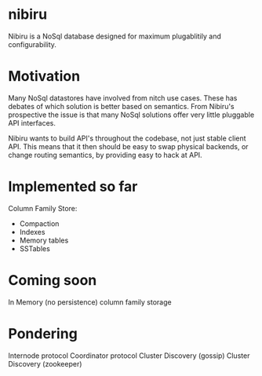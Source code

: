 nibiru
======

Nibiru is a NoSql database designed for maximum plugablitily and configurability. 

Motivation
======

Many NoSql datastores have involved from nitch use cases. These has debates of 
which solution is better based on semantics. From Nibiru's prospective the issue
is that many NoSql solutions offer very little pluggable API interfaces. 

Nibiru wants to build API's throughout the codebase, not just stable client API. This means
that it then should be easy to swap physical backends, or change routing semantics, by providing
easy to hack at API.

Implemented so far
======

Column Family Store:

* Compaction
* Indexes
* Memory tables
* SSTables

Coming soon
======
In Memory (no persistence) column family storage

Pondering
=====

Internode protocol
Coordinator protocol
Cluster Discovery (gossip)
Cluster Discovery (zookeeper)

